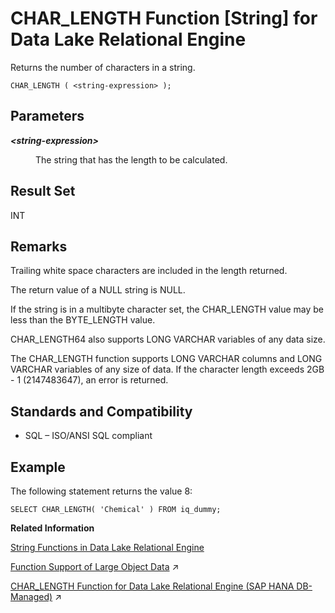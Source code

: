<!-- loioa53bd3d384f21015bcf88da636a1a768 -->

# CHAR\_LENGTH Function \[String\] for Data Lake Relational Engine

Returns the number of characters in a string.



```
CHAR_LENGTH ( <string-expression> );
```



<a name="loioa53bd3d384f21015bcf88da636a1a768__CHAR_LENGTH_parm1"/>

## Parameters


<dl>
<dt><b>

*<string-expression\>*

</b></dt>
<dd>

The string that has the length to be calculated.



</dd>
</dl>



<a name="loioa53bd3d384f21015bcf88da636a1a768__CHAR_LENGTH_returns1"/>

## Result Set

INT



<a name="loioa53bd3d384f21015bcf88da636a1a768__CHAR_LENGTH_remarks1"/>

## Remarks

Trailing white space characters are included in the length returned.

The return value of a NULL string is NULL.

If the string is in a multibyte character set, the CHAR\_LENGTH value may be less than the BYTE\_LENGTH value.

CHAR\_LENGTH64 also supports LONG VARCHAR variables of any data size.

The CHAR\_LENGTH function supports LONG VARCHAR columns and LONG VARCHAR variables of any size of data. If the character length exceeds 2GB - 1 \(2147483647\), an error is returned.



<a name="loioa53bd3d384f21015bcf88da636a1a768__CHAR_LENGTH_standards1"/>

## Standards and Compatibility

-   SQL – ISO/ANSI SQL compliant



<a name="loioa53bd3d384f21015bcf88da636a1a768__CHAR_LENGTH_example1"/>

## Example

The following statement returns the value 8:

```
SELECT CHAR_LENGTH( 'Chemical' ) FROM iq_dummy;
```

**Related Information**  


[String Functions in Data Lake Relational Engine](string-functions-in-data-lake-relational-engine-a52d1d9.md "String functions perform conversion, extraction, or manipulation operations on strings, or return information about strings.")

[Function Support of Large Object Data](https://help.sap.com/viewer/a8937bea84f21015a80bc776cf758d50/2023_4_QRC/en-US/a60363a384f21015a7f7bc6286516522.html "Learn about the functions that support the LONG BINARY and LONG VARCHAR data types.") :arrow_upper_right:

[CHAR_LENGTH Function for Data Lake Relational Engine (SAP HANA DB-Managed)](https://help.sap.com/viewer/a898e08b84f21015969fa437e89860c8/2023_4_QRC/en-US/c440e3a7627544838259dcfab11a5bd1.html "Returns the number of characters in a string.") :arrow_upper_right:

